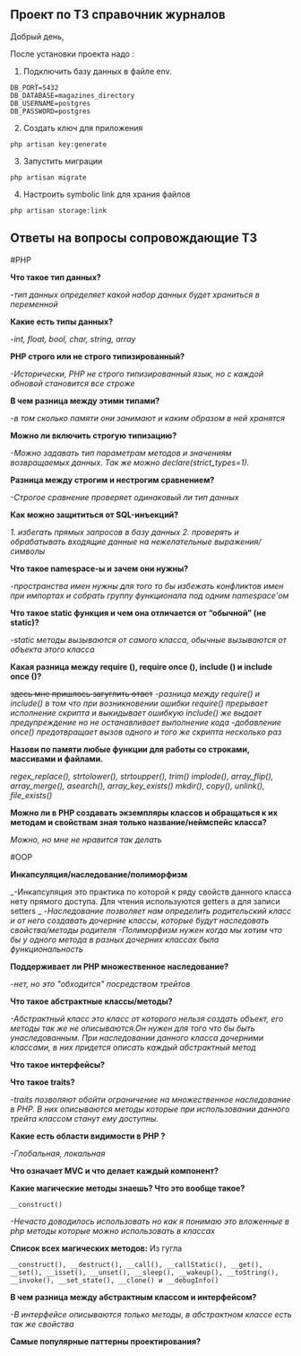 ## Проект по ТЗ справочник журналов
Добрый день,

После установки проекта надо :

1. Подключить базу данных в файле env.
```
DB_PORT=5432
DB_DATABASE=magazines_directory
DB_USERNAME=postgres
DB_PASSWORD=postgres
```

2. Создать ключ для приложения
```
php artisan key:generate
```

3. Запустить миграции
```
php artisan migrate
```

4. Настроить symbolic link для храния файлов
```
php artisan storage:link
```

## Ответы на вопросы сопровождающие ТЗ

#PHP

**Что такое тип данных?**

_-тип данных определяет какой набор данных будет храниться в переменной_

**Какие есть типы данных?**

_-int, float, bool, char, string, array_


**PHP строго или не строго типизированный?**

_-Исторически, PHP не строго типизированный язык, но с каждой обновой становится все строже_

**В чем разница между этими типами?**

_-в том сколько памяти они занимают и каким образом в ней хранятся_

**Можно ли включить строгую типизацию?**

_-Можно задавать тип параметрам методов и значениям возвращаемых данных. Так же можно declare(strict_types=1)._

**Разница между строгим и нестрогим сравнением?**

_-Строгое сравнение проверяет одинаковый ли тип данных_

**Как можно защититься от SQL-инъекций?**

_1. избегать прямых запросов в базу данных_
_2. проверять и обрабатывать входящие данные на нежелательные выражения/символы_

**Что такое namespace-ы и зачем они нужны?**

_-пространства имен нужны для того то бы избежать конфликтов имен при импортах и собрать группу функционала под одним namespace'ом_

**Что такое static функция и чем она отличается от “обычной” (не static)?**

_-static методы вызываются от самого класса, обычные вызываются от объекта этого класса_

**Какая разница между require (), require once (), include () и include once ()?**

~~здесь мне пришлось загуглить ответ~~
_-разница между require() и include() в том что при возникновении ошибки require() прерывает исполнение скрипта и выкидывает ошибкую include() же выдает предупреждение но не останавливает выполнение кода_
_-добавление once() предотвращает вызов одного и того же скрипта несколько раз_

**Назови по памяти любые функции для работы со строками, массивами и файлами.**

_regex_replace(), strtolower(), strtoupper(), trim()_
_implode(), array_flip(), array_merge(), asearch(), array_key_exists()_
_mkdir(), copy(), unlink(), file_exists()_

**Можно ли в PHP создавать экземпляры классов и обращаться к их методам и свойствам зная только название/неймспейс класса?**

_Можно, но мне не нравится так делать_

#OOP



**Инкапсуляция/наследование/полиморфизм**

_-Инкапсуляция это практика по которой к ряду свойств данного класса нету прямого доступа. Для чтения используются getters а для записи setters _
_-Наследование позволяет нам определить родительский класс и от него создавать дочерние классы, которые будут наследовать свойства/методы родителя_
_-Полиморфизм нужен когда мы хотим что бы у одного метода в разных дочерних классах была функциональность_

**Поддерживает ли РНР множественное наследование?**

_-нет, но это "обходится" посредством трейтов_

**Что такое абстрактные классы/методы?**

_-Абстрактный класс это класс от которого нельзя создать объект, его методы так же не описываются.Он нужен для того что бы быть унаследованным. При наследовании данного класса дочерними классами, в них придется описать каждый абстрактный метод_

**Что такое интерфейсы?**



**Что такое traits?**

_-traits позволяют обойти ограничение на множественное наследование в PHP. В них описываются методы которые при использовании данного трейта классом станут ему доступны._

**Какие есть области видимости в PHP ?**

_-Глобальная, локальная_

**Что означает MVC и что делает каждый компонент?**




**Какие магические методы знаешь? Что это вообще такое?**

```
__construct()
```
_-Нечасто доводилось использовать но как я понимаю это вложенные в php методы которые можно использовать в классах_

**Список всех магических методов:**
Из гугла
```
__construct(), __destruct(), __call(), __callStatic(), __get(), __set(), __isset(), __unset(), __sleep(), __wakeup(), __toString(), __invoke(), __set_state(), __clone() и __debugInfo()
```
**В чем разница между абстрактным классом и интерфейсом?**

_-В интерфейсе описываются только методы, в абстрактном классе есть так же свойства_

**Самые популярные паттерны проектирования?**
